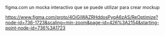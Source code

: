 figma.com un mocka interactivo que se puede utilizar para crear mockup


https://www.figma.com/proto/4OiGiWAZRHddosPygA6zAS/ReOptimize?node-id=736-1723&scaling=min-zoom&page-id=426%3A2154&starting-point-node-id=736%3A1723
